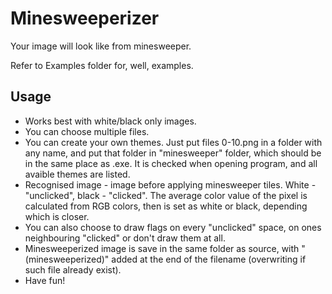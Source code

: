 # Minesweeperizer
Your image will look like from minesweeper.

Refer to Examples folder for, well, examples.

## Usage
* Works best with white/black only images. 
* You can choose multiple files.
* You can create your own themes. Just put files 0-10.png in a folder with any name, and put that folder in "minesweeper" folder,
which should be in the same place as .exe. It is checked when opening program, and all avaible themes are listed.
* Recognised image - image before applying minesweeper tiles. White - "unclicked", black - "clicked". 
The average color value of the pixel is calculated from RGB colors, then is set as white or black, depending which is closer.
* You can also choose to draw flags on every "unclicked" space, on ones neighbouring "clicked" or don't draw them at all.
* Minesweeperized image is save in the same folder as source, 
with " (minesweeperized)" added at the end of the filename (overwriting if such file already exist).
* Have fun!
